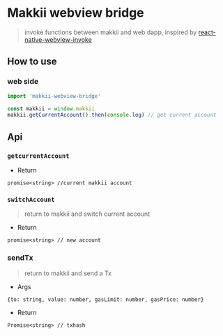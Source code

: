 # Makkii webview bridge
   
 > invoke functions between makkii and web dapp, inspired by [react-native-webview-invoke](https://github.com/pinqy520/react-native-webview-invoke)
## How to use 
### web side 
```javascript
import 'makkii-webview-bridge'

const makkii = window.makkii
makkii.getCurrentAccount().then(console.log) // get current account
```
## Api
### `getcurrentAccount`
- Return 
```
promise<string> //current makkii account
```
### `switchAccount`
> return to makkii and switch current account
- Return
```
promise<string> // new account
```
### sendTx
> return to makkii and send a Tx
- Args
```
{to: string, value: number, gasLimit: number, gasPrice: number}
```
- Return
```
Promise<string> // txhash
```